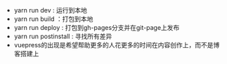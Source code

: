 - yarn run dev : 运行到本地
- yarn run build ：打包到本地
- yarn run deploy : 打包到gh-pages分支并在git-page上发布
- yarn run postinstall : 寻找所有差异
- vuepress的出现是希望帮助更多的人花更多的时间在内容创作上，而不是博客搭建上